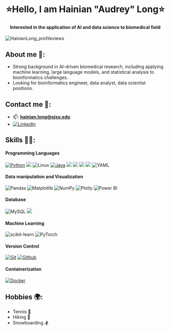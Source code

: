 <h1 align="center">⭐Hello, I am Hainian "Audrey" Long⭐</h1>
<h4 align="center">Interested in the application of AI and data science to biomedical field</h3>
<p align="left"> <img src="https://komarev.com/ghpvc/?username=HainianLong&label=Profile%20views&color=0e75b6&style=flat" alt="HainianLong_profileviews" /> </p>

## About me 👋:
- Strong background in AI-driven biomedical research, including applying machine learning, large language models, and statistical analysis to bioinformatics challenges.
- Looking for bioinformatics engineer, data analyst, data scientist positions.

## Contact me 📮:
- 📫: **hainian.long@sjsu.edu**
- [![LinkedIn](https://img.shields.io/badge/linkedin%20-%230077B5.svg?&style=for-the-badge&logo=linkedin&logoColor=white)](www.linkedin.com/in/audrey-long-9bab80135) 


## Skills 👩‍💻:

#### Programming Languages

[![Python](https://img.shields.io/badge/python%20-%2314354C.svg?&style=for-the-badge&logo=python&logoColor=white)](#)
<img src="https://img.shields.io/badge/r-%23276DC3.svg?&style=for-the-badge&logo=r&logoColor=white"/>
![Linux](https://img.shields.io/badge/Linux-FCC624?style=for-the-badge&logo=linux&logoColor=black)
[![Java](https://img.shields.io/badge/Java-007396?style=for-the-badge&logo=java&logoColor=white&labelColor=101010)](#)
<img src="https://img.shields.io/badge/html5%20-%23E34F26.svg?&style=for-the-badge&logo=html5&logoColor=white"/>
<img src="https://img.shields.io/badge/css3%20-%231572B6.svg?&style=for-the-badge&logo=css3&logoColor=white"/>
<img src="https://img.shields.io/badge/javascript%20-%23323330.svg?&style=for-the-badge&logo=javascript&logoColor=%23F7DF1E"/>
<img src="https://img.shields.io/badge/latex%20-%23008080.svg?&style=for-the-badge&logo=latex&logoColor=white"/>
![YAML](https://img.shields.io/badge/yaml-%23ffffff.svg?style=for-the-badge&logo=yaml&logoColor=151515)

#### Data manipulation and Visualization
![Pandas](https://img.shields.io/badge/pandas-%23150458.svg?style=for-the-badge&logo=pandas&logoColor=white)
![Matplotlib](https://img.shields.io/badge/Matplotlib-%23ffffff.svg?style=for-the-badge&logo=Matplotlib&logoColor=black)
![NumPy](https://img.shields.io/badge/numpy-%23013243.svg?style=for-the-badge&logo=numpy&logoColor=white)
![Plotly](https://img.shields.io/badge/Plotly-%233F4F75.svg?style=for-the-badge&logo=plotly&logoColor=white)
![Power Bi](https://img.shields.io/badge/power_bi-F2C811?style=for-the-badge&logo=powerbi&logoColor=black)

#### Database
![MySQL](https://img.shields.io/badge/mysql-4479A1.svg?style=for-the-badge&logo=mysql&logoColor=white)
<img src ="https://img.shields.io/badge/postgres-%23316192.svg?&style=for-the-badge&logo=postgresql&logoColor=white"/>

#### Machine Learning
![scikit-learn](https://img.shields.io/badge/scikit--learn-%23F7931E.svg?style=for-the-badge&logo=scikit-learn&logoColor=white)
![PyTorch](https://img.shields.io/badge/PyTorch-%23EE4C2C.svg?style=for-the-badge&logo=PyTorch&logoColor=white)

#### Version Control

[![Git](https://img.shields.io/badge/git%20-%23F05033.svg?&style=for-the-badge&logo=git&logoColor=white&labelColor=101010)](#)
[![Github](https://img.shields.io/badge/github%20-%23121011.svg?&style=for-the-badge&logo=github&logoColor=whit&logoColor=white&labelColor=101010)](#)

#### Containerization

[![Docker](https://img.shields.io/badge/docker%20-%23F05033.svg?&style=for-the-badge&logo=docker&logoColor=white&labelColor=101010)](#)

## Hobbies 🌍:
- Tennis 🎾
- Hiking 🥾
- Snowboarding 🏂





